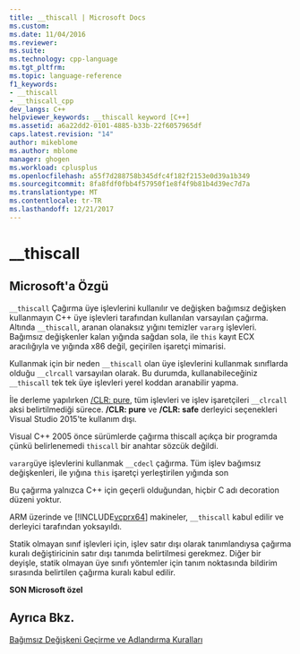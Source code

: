 ```yaml
---
title: __thiscall | Microsoft Docs
ms.custom: 
ms.date: 11/04/2016
ms.reviewer: 
ms.suite: 
ms.technology: cpp-language
ms.tgt_pltfrm: 
ms.topic: language-reference
f1_keywords:
- __thiscall
- __thiscall_cpp
dev_langs: C++
helpviewer_keywords: __thiscall keyword [C++]
ms.assetid: a6a22dd2-0101-4885-b33b-22f6057965df
caps.latest.revision: "14"
author: mikeblome
ms.author: mblome
manager: ghogen
ms.workload: cplusplus
ms.openlocfilehash: a55f7d288758b345dfc4f182f2153e0d39a1b349
ms.sourcegitcommit: 8fa8fdf0fbb4f57950f1e8f4f9b81b4d39ec7d7a
ms.translationtype: MT
ms.contentlocale: tr-TR
ms.lasthandoff: 12/21/2017
---
```

# <a name="thiscall"></a>__thiscall
## <a name="microsoft-specific"></a>Microsoft'a Özgü  
 `__thiscall` Çağırma üye işlevlerini kullanılır ve değişken bağımsız değişken kullanmayın C++ üye işlevleri tarafından kullanılan varsayılan çağırma. Altında `__thiscall`, aranan olanaksız yığını temizler `vararg` işlevleri. Bağımsız değişkenler kalan yığında sağdan sola, ile `this` kayıt ECX aracılığıyla ve yığında x86 değil, geçirilen işaretçi mimarisi.  
  
 Kullanmak için bir neden `__thiscall` olan üye işlevlerini kullanmak sınıflarda olduğu `__clrcall` varsayılan olarak. Bu durumda, kullanabileceğiniz `__thiscall` tek tek üye işlevleri yerel koddan aranabilir yapma.  
  
 İle derleme yapılırken [/CLR: pure](../build/reference/clr-common-language-runtime-compilation.md), tüm işlevleri ve işlev işaretçileri `__clrcall` aksi belirtilmediği sürece. **/CLR: pure** ve **/CLR: safe** derleyici seçenekleri Visual Studio 2015'te kullanım dışı.  
  
 Visual C++ 2005 önce sürümlerde çağırma thiscall açıkça bir programda çünkü belirlenemedi `thiscall` bir anahtar sözcük değildi.  
  
 `vararg`üye işlevlerini kullanmak `__cdecl` çağırma. Tüm işlev bağımsız değişkenleri, ile yığına `this` işaretçi yerleştirilen yığında son  
  
 Bu çağırma yalnızca C++ için geçerli olduğundan, hiçbir C adı decoration düzeni yoktur.  
  
 ARM üzerinde ve [!INCLUDE[vcprx64](../assembler/inline/includes/vcprx64_md.md)] makineler, `__thiscall` kabul edilir ve derleyici tarafından yoksayıldı.  
  
 Statik olmayan sınıf işlevleri için, işlev satır dışı olarak tanımlandıysa çağırma kuralı değiştiricinin satır dışı tanımda belirtilmesi gerekmez. Diğer bir deyişle, statik olmayan üye sınıfı yöntemler için tanım noktasında bildirim sırasında belirtilen çağırma kuralı kabul edilir.  
  
**SON Microsoft özel**  
  
## <a name="see-also"></a>Ayrıca Bkz.  
 [Bağımsız Değişkeni Geçirme ve Adlandırma Kuralları](../cpp/argument-passing-and-naming-conventions.md)